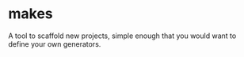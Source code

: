 # makes

A tool to scaffold new projects, simple enough that you would want to define your own generators.

